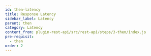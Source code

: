 ```yaml
---
id: then-latency
title: Response Latency
sidebar_label: Latency
parent: then
category: Latency
content_from: plugin-rest-api/src/rest-api/steps/3-then/index.js
pre-requisit:
  - then
order: 2
---
```


